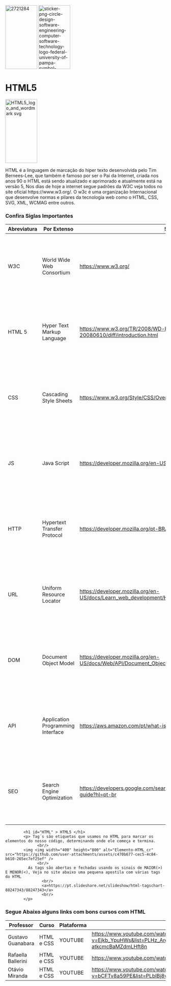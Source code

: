 <div id="readme style="width: 100; height="200"; margin: 0 auto; border: 1px solid black; text-align: center;">  
<div id="imagem1"> 
      <img width="100" height="200" alt="2721284" src="https://github.com/user-attachments/assets/0cb82e3e-bc3b-408f-ab67-25c6bcd3ade0" /> 
      <img width="100" height="200" alt="sticker-png-circle-design-software-engineering-computer-software-technology-logo-federal-university-of-pampa-symbol-microsoft-azure" src="https://github.com/user-attachments/assets/1d6f5033-2aef-49df-be90-7402a2b371aa" />    
</div> 
      <div id="textos">
      <h1> HTML5 </h1>
      <img width="100" height="200" alt="HTML5_logo_and_wordmark svg" src="https://github.com/user-attachments/assets/3814711d-a52a-485c-8d93-ced5c2ba877b" />
      <p> HTML é a linguagem de marcação do hiper texto desenvolvida pelo Tim Bernees-Lee, que também é famoso por ser o Pai da Internet, criada nos anos 90 o HTML está sendo atualizado e aprimorado e atualmente está na versão 5,
      Nos dias de hoje a internet segue padrões da W3C  veja todos no site oficial https://www.w3.org/.  
       O w3c é uma organização Internacional que desenvolve normas e pilares da tecnologia web como o HTML, CSS, SVG, XML, WCMAG entre outros.  
            
### Confira Siglas Importantes 

| Abreviatura | Por Extenso | Site | Logotipo |
| --- | --- | --- | --- |
| W3C | World Wide Web Consortium | <a> https://www.w3.org/  | <img width="100" height="200" src="![Sem-Título-2](https://github.com/user-attachments/assets/92660a3e-b21e-4e9e-abd6-c516b55b1a63)" /> |
| HTML 5  | Hyper Text Markup Language | <a> https://www.w3.org/TR/2008/WD-html5-20080610/diff/introduction.html | <img width="100" height="200" src="https://github.com/user-attachments/assets/6399d65f-d2fa-406b-b514-78efa92fc5be" /> |
| CSS | Cascading Style Sheets | <a> https://www.w3.org/Style/CSS/Overview.en.html | <img width="100" height="200" src="https://github.com/user-attachments/assets/9ea6c33e-787e-46a1-9e66-a6c8a19619a2" /> |
| JS | Java Script | <a> https://developer.mozilla.org/en-US/docs/Web/JavaScript | <img width="100" height="200"  src="https://github.com/user-attachments/assets/9f776249-a467-49b8-a595-e7dfddd87e0b" /> |
| HTTP | Hypertext Transfer Protocol | <a> https://developer.mozilla.org/pt-BR/docs/Web/HTTP | <img width="100" height="200" alt="1276470" src="https://github.com/user-attachments/assets/a0f3e97e-919f-4224-b43b-284e3ab0c875" /> |
| URL | Uniform Resource Locator | <a> https://developer.mozilla.org/en-US/docs/Learn_web_development/Howto/Web_mechanics/What_is_a_URL | <img width="100" height="200" alt="6785664" src="https://github.com/user-attachments/assets/05c8dfce-f007-443d-8914-e1a2927840c6" />|
| DOM | Document Object Model | <a> https://developer.mozilla.org/en-US/docs/Web/API/Document_Object_Model | <img width="100" height="200" src="![dom-document-object-model-acronym-260nw-1860158314](https://github.com/user-attachments/assets/39813ef5-b998-4363-9335-662d082b3eb7)" /> |
| API | Application Programming Interface | <a> https://aws.amazon.com/pt/what-is/api/ | <img width="100" height="200" src="https://github.com/user-attachments/assets/cce11667-7567-4be5-9fdb-dfc12c895738" /> |
| SEO | Search Engine Optimization | <a> https://developers.google.com/search/docs/fundamentals/seo-starter-guide?hl=pt-br | <img width="100" height="200" src="![1000_F_302893333_DUSQXVlpzqgSuFHlA7BzB40dn3ZoNH6Q](https://github.com/user-attachments/assets/7f94c81e-abed-49e4-b3a0-35fedf969cd9)" />  |
            <h1 id="HTML" > HTML5 </h1>
            <p> Tag´s são etiquetas que usamos no HTML para marcar os elementos do nosso código, determinando onde ele começa e termina. 
                  <br/>
            <img <img width="400" height="800" alt="Elemento-HTML_cr" src="https://github.com/user-attachments/assets/c470b677-cec5-4c84-b610-265ec7ef25ef" />
                  <br/>
              As tags são abertas e fechadas usando os sinais de MAIOR(>) E MENOR(<), Veja no site abaixo uma pequena apostila com várias tags do HTML
                    <br/>
                    <a>https://pt.slideshare.net/slideshow/html-tagschart-88247343/88247343</a>
                    <br/>
            </p>
                    
### Segue Abaixo alguns links com bons cursos com HTML 

| Professor | Curso | Plataforma | Link |
| --- | --- | --- | --- |
| Gustavo Guanabara | HTML  e CSS | YOUTUBE | <a> https://www.youtube.com/watch?v=Ejkb_YpuHWs&list=PLHz_AreHm4dkZ9-atkcmcBaMZdmLHft8n | 
| Rafaella Ballerini | HTML e CSS | YOUTUBE | <a> https://www.youtube.com/watch?v=Fhy-5CtVkiM |
| Otávio Miranda | HTML e CSS | YOUTUBE | <a> https://www.youtube.com/watch?v=bCFTv8a59PE&list=PLbIBj8vQhvm00J3f3rD33tRuNLem8EgEA |
 


























